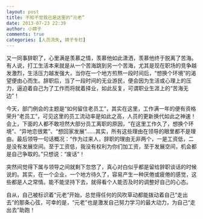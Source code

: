 ```yaml
---
layout: post
title: 不知不觉我已是这里的“元老”
date: 2013-07-23 22:39
author: 小嫦子
comments: true
categories: [人员流失, 嫦子专栏]
---
```

又一同事辞职了，心里满是羡慕之情，羡慕他如此潇洒，羡慕他终于脱离了苦海。有人说，打工生活本来就是从一个苦海跳到另一个苦海，尤其是现在职场的竞争越发激烈，生活压力越发强大，当你在一个地方煎熬一段时间后，“想换个环境”的渴望便由心而生。辞职后，当了一段时间的无业游民，便会因为生活或心理上的压力，逼迫着自己为了工作而将就着择业，如此反复，可谓职业生涯上的“苦海无边”！

<!--more-->

今天，部门例会的主题是“如何留住老员工”，其实在这里，工作满一年的便有资格荣升“老员工”，可见这里的员工流动率是如此之高，人员的更新换代如此之神速！会上，下面的人都不敢坦然大部分员工离职的原因，“在这里工作久了，想换个环境”、“异地恋很累”、“想回家发展”……其实，所有这些理由在领导的眼里都不是理由。最后领导一句话概况：“作为过来人，辞职的理由无非两个，一是工资低，二是没有发展空间。至于工资低，我没有权利为你们加工资，至于发展空间，机会都是自己争取的。”只想说：“废话”！

突然间觉得下属与领导之间就剩下忽悠了，真心对白似乎都是留给辞职谈话的时候说的。其实，在一个企业，一个地方待久了，容易产生一种厌倦或疲倦的感觉，这些都是人之常情。能不能坚持下去，就得看个人能否及时的调整好自己的心态。

自从，自己被标识着“元老”开始，总觉得任何的风吹草动都能拨动着自己“走出去”的那条心弦，可幸的是，“元老”也是激发自己努力学习的最大动力，为自己“走出去”助跑！
